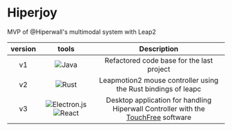 # Hiperjoy

MVP of @Hiperwall's multimodal system with Leap2

|      version  | tools |           Description           |
|:-------------:|:-:|:-------------------------------:|
| v1            |  ![Java](https://img.shields.io/badge/java-%23ED8B00.svg?style=for-the-badge&logo=openjdk&logoColor=white)  | Refactored code base for the last project|
| v2            |  ![Rust](https://img.shields.io/badge/rust-%23000000.svg?style=for-the-badge&logo=rust&logoColor=white)   | Leapmotion2 mouse controller using the Rust bindings of leapc|
| v3            |  ![Electron.js](https://img.shields.io/badge/Electron-191970?style=for-the-badge&logo=Electron&logoColor=white) ![React](https://img.shields.io/badge/react-%2320232a.svg?style=for-the-badge&logo=react&logoColor=%2361DAFB)| Desktop application for handling Hiperwall Controller with the [TouchFree](https://www.ultraleap.com/enterprise/touchless-experiences/touchfree-solution/) software|
